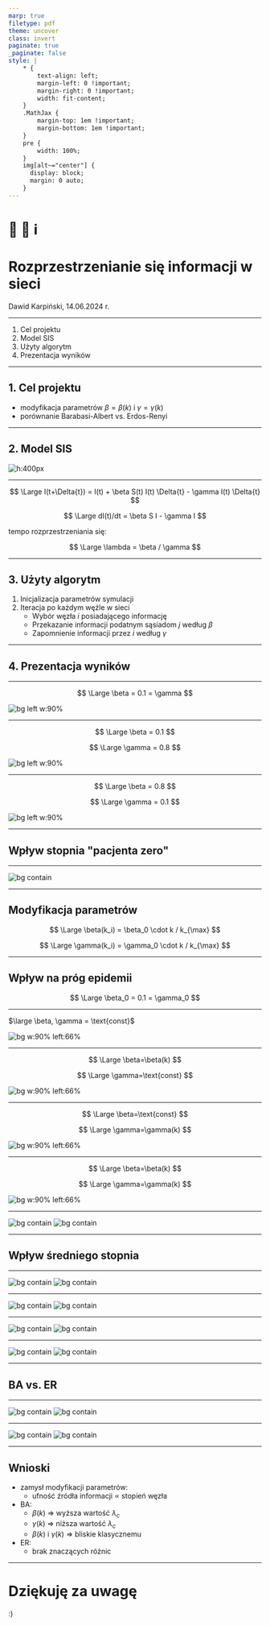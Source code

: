 ```yaml
---
marp: true
filetype: pdf
theme: uncover
class: invert
paginate: true
_paginate: false
style: |
    * {
        text-align: left;
        margin-left: 0 !important;
        margin-right: 0 !important;
        width: fit-content;
    }
    .MathJax {
        margin-top: 1em !important;
        margin-bottom: 1em !important;
    }
    pre {
        width: 100%;
    }
    img[alt~="center"] {
      display: block;
      margin: 0 auto;
    }
---
```


# 👥 💬 ℹ️
# Rozprzestrzenianie się informacji w sieci

Dawid Karpiński, 14.06.2024 r.

---

1. Cel projektu
2. Model SIS
3. Użyty algorytm
4. Prezentacja wyników

---

## 1. Cel projektu

- modyfikacja parametrów $\beta=\beta(k)$ i $\gamma=\gamma(k)$
- porównanie Barabasi-Albert vs. Erdos-Renyi

---

## 2. Model SIS

![h:400px](./figures/sis-diagram.png)

---

$$
\Large I(t+\Delta{t}) = I(t) + \beta S(t) I(t) \Delta{t} - \gamma I(t) \Delta{t}
$$

$$
\Large dI(t)/dt = \beta S I - \gamma I
$$

tempo rozprzestrzeniania się:

$$
\Large \lambda = \beta / \gamma
$$

---

## 3. Użyty algorytm

1. Inicjalizacja parametrów symulacji
2. Iteracja po każdym węźle w sieci
    - Wybór węzła $i$ posiadającego informację
    - Przekazanie informacji podatnym sąsiadom $j$ według $\beta$
    - Zapomnienie informacji przez $i$ według $\gamma$

---

## 4. Prezentacja wyników

---

$$
\Large \beta = 0.1 = \gamma
$$

![bg left w:90%](./figures/none/ba_infected_vs_step_beta=0.1_gamma=0.1-1.png)

---

$$
\Large \beta = 0.1
$$

$$
\Large \gamma = 0.8
$$

![bg left w:90%](./figures/none/ba_infected_vs_step_beta=0.1_gamma=0.8-1.png)

---

$$
\Large \beta = 0.8
$$

$$
\Large \gamma = 0.1
$$

![bg left w:90%](./figures/none/ba_infected_vs_step_beta=0.8_gamma=0.1-1.png)

---

## Wpływ stopnia "pacjenta zero"

---

![bg contain](./figures/none/ba_max_min_rnd-1.png)

---

## Modyfikacja parametrów

$$
\Large \beta(k_i) = \beta_0 \cdot k / k_{\max}
$$

$$
\Large \gamma(k_i) = \gamma_0 \cdot k / k_{\max}
$$

---

## Wpływ na próg epidemii

$$
\Large \beta_0 = 0.1 = \gamma_0
$$

---

$\large \beta, \gamma = \text{const}$

![bg w:90% left:66%](./figures/none/ba_infected_vs_ratio-1.png)

---

$$
\Large \beta=\beta(k)
$$

$$
\Large \gamma=\text{const}
$$

![bg w:90% left:66%](./figures/beta/ba_infected_vs_ratio-1.png)

---

$$
\Large \beta=\text{const}
$$

$$
\Large \gamma=\gamma(k)
$$

![bg w:90% left:66%](./figures/gamma/ba_infected_vs_ratio-1.png)

---

$$
\Large \beta=\beta(k)
$$

$$
\Large \gamma=\gamma(k)
$$

![bg w:90% left:66%](./figures/both/ba_infected_vs_ratio-1.png)

---

![bg contain](./figures/none/ba_infected_vs_ratio-1.png)
![bg contain](./figures/both/ba_infected_vs_ratio-1.png)

---

## Wpływ średniego stopnia

---

![bg contain](./figures/none/ba_threshold_vs_k-1.png)
![bg contain](./figures/none/ba_tmax_vs_k-1.png)

---

![bg contain](./figures/beta/ba_threshold_vs_k-1.png)
![bg contain](./figures/beta/ba_tmax_vs_k-1.png)


---

![bg contain](./figures/gamma/ba_threshold_vs_k-1.png)
![bg contain](./figures/gamma/ba_tmax_vs_k-1.png)

---

![bg contain](./figures/both/ba_threshold_vs_k-1.png)
![bg contain](./figures/both/ba_tmax_vs_k-1.png)

---

## BA vs. ER

---

![bg contain](./figures/none/er_threshold_vs_k-1.png)
![bg contain](./figures/both/er_threshold_vs_k-1.png)

---

![bg contain](./figures/beta/er_threshold_vs_k-1.png)
![bg contain](./figures/gamma/er_threshold_vs_k-1.png)

---

## Wnioski

- zamysł modyfikacji parametrów:
    - ufność źródła informacji $\propto$ stopień węzła
- BA:
    - $\beta(k)$ => wyższa wartość $\lambda_c$
    - $\gamma(k)$ => niższa wartość $\lambda_c$
    - $\beta(k)$ i $\gamma(k)$ => bliskie klasycznemu
- ER:
    - brak znaczących różnic

---

<!-- paginate: skip -->

# Dziękuję za uwagę

:)
